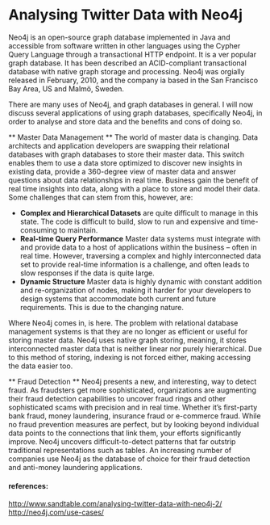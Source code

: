 Analysing Twitter Data with Neo4j
======================================

Neo4j is an open-source graph database implemented in Java and accessible from software written in other languages using the Cypher Query Language through a transactional HTTP endpoint. It is a ver popular graph database. It has been described an ACID-compliant transactional database with native graph storage and processing. Neo4j was orgially released in February, 2010, and the company ia based in the San Francisco Bay Area, US and Malmö, Sweden.

There are many uses of Neo4j, and graph databases in general. I will now discuss several applications of using graph databases, specifically Neo4j, in order to analyse and store data and the benefits and cons of doing so.

** Master Data Management **
The world of master data is changing. Data architects and application developers are swapping their relational databases with graph databases to store their master data. This switch enables them to use a data store optimized to discover new insights in existing data, provide a 360-degree view of master data and answer questions about data relationships in real time. Business gain the benefit of real time insights into data, along with a place to store and model their data. Some challenges that can stem from this, however, are:
* **Complex and Hierarchical Datasets** are quite difficult to manage in this state. The code is difficult to build, slow to run and expensive and time-consuming to maintain.
* **Real-time Query Performance** Master data systems must integrate with and provide data to a host of applications within the business – often in real time. However, traversing a complex and highly interconnected data set to provide real-time information is a challenge, and often leads to slow responses if the data is quite large.
* **Dynamic Structure** Master data is highly dynamic with constant addition and re-organization of nodes, making it harder for your developers to design systems that accommodate both current and future requirements. This is due to the changing nature.

Where Neo4j comes in, is here. The problem with relational database management systems is that they are no longer as efficient or useful for storing master data. Neo4j uses native graph storing, meaning,  it stores interconnected master data that is neither linear nor purely hierarchical. Due to this method of storing, indexing is not forced either, making accessing the data easier too.

** Fraud Detection **
Neo4j presents a new, and interesting, way to detect fraud. As fraudsters get more sophisticated, organizations are augmenting their fraud detection capabilities to uncover fraud rings and other sophisticated scams with precision and in real time. Whether it’s first-party bank fraud, money laundering, insurance fraud or e-commerce fraud. While no fraud prevention measures are perfect, but by looking beyond individual data points to the connections that link them, your efforts significantly improve. Neo4j uncovers difficult-to-detect patterns that far outstrip traditional representations such as tables. An increasing number of companies use Neo4j as the database of choice for their fraud detection and anti-money laundering applications.

#### references:
http://www.sandtable.com/analysing-twitter-data-with-neo4j-2/
http://neo4j.com/use-cases/
